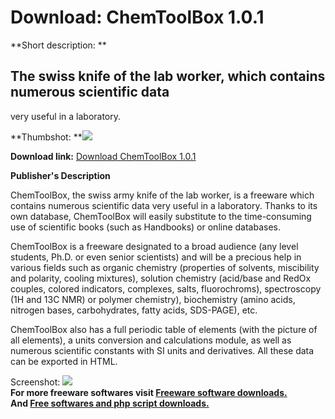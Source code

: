 # Download: ChemToolBox 1.0.1

**Short description: **

## The swiss knife of the lab worker, which contains numerous scientific data
very useful in a laboratory.

  
**Thumbshot: **![](http://www.freewarefiles.com/screenshot/chemtoolbox_md.jpg)   
  
**Download link:** [Download ChemToolBox 1.0.1](http://freesoftwares.boysofts.com/ChemToolBox_program_46913.html)  
  

**Publisher's Description**  
  

ChemToolBox, the swiss army knife of the lab worker, is a freeware which
contains numerous scientific data very useful in a laboratory. Thanks to its
own database, ChemToolBox will easily substitute to the time-consuming use of
scientific books (such as Handbooks) or online databases.

ChemToolBox is a freeware designated to a broad audience (any level students,
Ph.D. or even senior scientists) and will be a precious help in various fields
such as organic chemistry (properties of solvents, miscibility and polarity,
cooling mixtures), solution chemistry (acid/base and RedOx couples, colored
indicators, complexes, salts, fluorochroms), spectroscopy (1H and 13C NMR) or
polymer chemistry), biochemistry (amino acids, nitrogen bases, carbohydrates,
fatty acids, SDS-PAGE), etc.

ChemToolBox also has a full periodic table of elements (with the picture of
all elements), a units conversion and calculations module, as well as numerous
scientific constants with SI units and derivatives. All these data can be
exported in HTML.

  
  
Screenshot: ![](http://www.freewarefiles.com/screenshot/chemtoolbox.jpg)  
**For more freeware softwares visit [Freeware software downloads.](http://freesoftwares.boysofts.com/)**   
**And [Free softwares and php script downloads.](http://www.boysofts.com/)**

